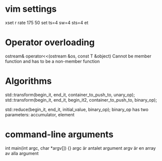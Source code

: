 # vim settings
xset r rate 175 50
set ts=4 sw=4 sts=4 et

# Operator overloading
ostream& operator<<(ostream &os, const T &object)
Cannot be member function and has to be a non-member function

# Algorithms
std::transform(begin_it, end_it, container_to_push_to, unary_op);
std::transform(begin_it, end_it, begin_it2, container_to_push_to, binary_op);

std::reduce(begin_it, end_it, initial_value, binary_op);
binary_op has two parameters:
    accumulator, element

# command-line arguments
int main(int argc, char *argv[]) {}
argc är antalet argument
argv är en array av alla argument


